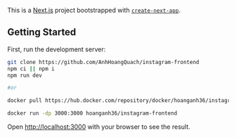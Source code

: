 This is a [Next.js](https://nextjs.org/) project bootstrapped with [`create-next-app`](https://github.com/vercel/next.js/tree/canary/packages/create-next-app).

## Getting Started

First, run the development server:

```bash
git clone https://github.com/AnhHoangQuach/instagram-frontend
npm ci || npm i
npm run dev

#or

docker pull https://hub.docker.com/repository/docker/hoanganh36/instagram-frontend

docker run -dp 3000:3000 hoanganh36/instagram-frontend
```

Open [http://localhost:3000](http://localhost:3000) with your browser to see the result.
